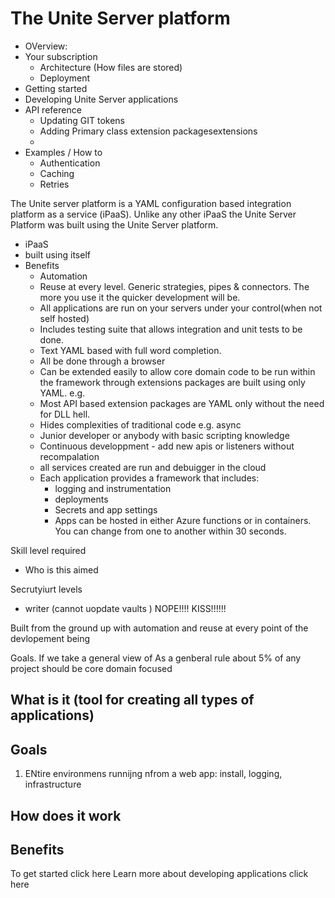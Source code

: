 # The Unite Server platform

- OVerview:
- Your subscription
  - Architecture (How files are stored)
  - Deployment
- Getting started
- Developing Unite Server applications
- API reference
  - Updating GIT tokens
  - Adding Primary class extension packagesextensions
  -
- Examples / How to
  - Authentication
  - Caching
  - Retries

The Unite server platform is a YAML configuration based integration platform as a service (iPaaS). Unlike any other iPaaS the Unite Server Platform was built using the Unite Server platform.

- iPaaS
- built using itself
- Benefits
  - Automation
  - Reuse at every level. Generic strategies, pipes & connectors. The more you use it the quicker development will be.
  - All applications are run on your servers under your control(when not self hosted)
  - Includes testing suite that allows integration and unit tests to be done.
  - Text YAML based with full word completion.
  - All be done through a browser
  - Can be extended easily to allow core domain code to be run within the framework through extensions packages are built using only YAML. e.g.
  - Most API based extension packages are YAML only without the need for DLL hell.
  - Hides complexities of traditional code e.g. async
  - Junior developer or anybody with basic scripting knowledge
  - Continuous developpment - add new apis or listeners without recompalation
  - all services created are run and debuigger in the cloud
  - Each application provides a framework that includes:
    - logging and instrumentation
    - deployments
    - Secrets and app settings
    - Apps can be hosted in either Azure functions or in containers. You can change from one to another within 30 seconds.

Skill level required

- Who is this aimed

Secrutyiurt levels

- writer (cannot uopdate vaults ) NOPE!!!! KISS!!!!!!

Built from the ground up with automation and reuse at every point of the devlopement being

Goals.
If we take a general view of As a genberal rule about 5% of any project should be core domain focused

## What is it (tool for creating all types of applications)

## Goals

1.  ENtire environmens runnijng nfrom a web app: install, logging, infrastructure

## How does it work

## Benefits

To get started click here
Learn more about developing applications click here
